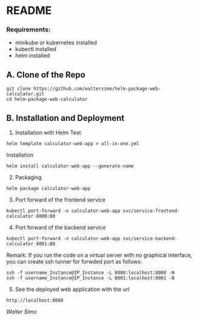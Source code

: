 # README

### **Requirements**:
* minikube or kubernetes installed
* kubectl installed
* helm installed

## A. Clone of the Repo
```
git clone https://github.com/waltersimo/helm-package-web-calculator.git
cd helm-package-web-calculator
```

## B. Installation and Deployment

1. Installation with Helm
Test
```
helm template calculator-web-app > all-in-one.yml
```
Installation
```
helm install calculator-web-app --generate-name
```

2. Packaging
```
helm package calculator-web-app
```

3. Port forward of the frontend service
```
kubectl port-forward -n calculator-web-app svc/service-frontend-calculator 8000:80
```

4. Port forward of the backend service
```
kubectl port-forward -n calculator-web-app svc/service-backend-calculator 8001:80
```

Remark: If you run the code on a virtual server with no graphical interface, you can create ssh tunner for forwded port as follows:
```
ssh -f username_Instance@IP_Instance -L 8000:localhost:8000 -N
ssh -f username_Instance@IP_Instance -L 8001:localhost:8001 -N
```

5. See the deployed web application with the url
```
http://localhost:8080
```
*Walter Simo*
